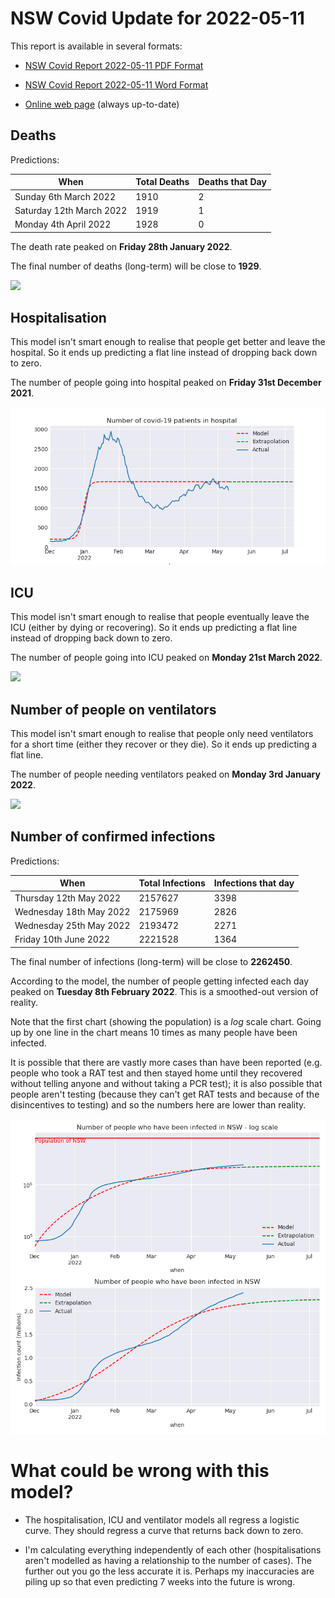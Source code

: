 # NSW Covid Update for 2022-05-11

This report is available in several formats:

- [NSW Covid Report 2022-05-11 PDF Format](https://github.com/solresol/yet-another-pandemic-prediction/raw/main/output/2022-05-11/nsw-covid-report-2022-05-11.pdf)

- [NSW Covid Report 2022-05-11 Word Format](https://github.com/solresol/yet-another-pandemic-prediction/raw/main/output/2022-05-11/nsw-covid-report-2022-05-11.docx)

- [Online web page](https://github.com/solresol/yet-another-pandemic-prediction/tree/main/output/README.md) (always up-to-date)

## Deaths

Predictions:

| When | Total Deaths | Deaths that Day |
| ---- | ------------ | --------------- |
| Sunday 6th March 2022 | 1910 | 2 |
| Saturday 12th March 2022 | 1919 | 1 |
| Monday 4th April 2022 | 1928 | 0 |

The death rate peaked on **Friday 28th January 2022**.

The final number of deaths (long-term) will
be close to **1929**.

![](2022-05-11/deaths.png)



## Hospitalisation

This model isn't smart enough to realise that people get better and leave the hospital.
So it ends up predicting a flat line instead of dropping back down to zero.

The number of people going into hospital peaked on **Friday 31st December 2021**.

![](2022-05-11/hospitalisation.png)

## ICU

This model isn't smart enough to realise that people eventually leave the ICU
(either by dying or recovering).
So it ends up predicting a flat line instead of dropping back down to zero.

The number of people going into ICU peaked on **Monday 21st March 2022**.

![](2022-05-11/icu.png)

## Number of people on ventilators

This model isn't smart enough to realise that people only need ventilators for
a short time (either they recover or they die). So it ends up predicting a flat line.

The number of people needing ventilators peaked on **Monday 3rd January 2022**.

![](2022-05-11/ventilators.png)

## Number of confirmed infections

Predictions:

| When | Total Infections | Infections that day |
| ---- | ------------ | --------------- |
| Thursday 12th May 2022 | 2157627 | 3398 |
| Wednesday 18th May 2022 | 2175969 | 2826 |
| Wednesday 25th May 2022 | 2193472 | 2271 |
| Friday 10th June 2022 | 2221528 | 1364 |

The final number of infections (long-term) will
be close to **2262450**.


According to the model, the number of people getting infected each day peaked on **Tuesday 8th February 2022**. This is a smoothed-out version of reality.

Note that the first chart (showing the population) is a *log* scale chart. Going up by one line in the chart means 10 times as many people have been infected. 

It is possible that there are vastly more cases than have been
reported (e.g. people who took a RAT test and then stayed home until
they recovered without telling anyone and without taking a PCR test);
it is also possible that people aren't testing (because they can't get
RAT tests and because of the disincentives to testing) and so the
numbers here are lower than reality.


![](2022-05-11/infection.png)



# What could be wrong with this model?

- The hospitalisation, ICU and ventilator models all regress a logistic curve. They
should regress a curve that returns back down to zero.

- I'm calculating everything independently of each other (hospitalisations aren't modelled as having a relationship to the number of cases). The further out you go the less accurate it is. Perhaps my inaccuracies are piling up so that even predicting 7 weeks into the future is wrong.

